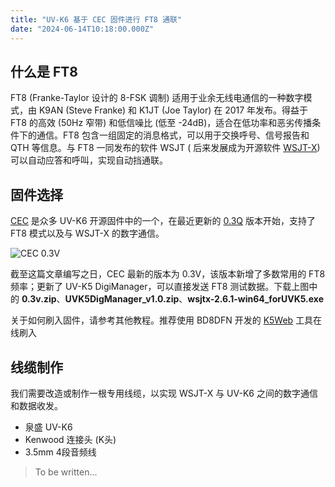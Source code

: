 ```yaml
---
title: "UV-K6 基于 CEC 固件进行 FT8 通联"
date: "2024-06-14T10:18:00.000Z"
---
```


## 什么是 FT8

FT8 (Franke-Taylor 设计的 8-FSK 调制) 适用于业余无线电通信的一种数字模式，由 K9AN (Steve Franke) 和 K1JT (Joe Taylor) 在
2017 年发布。得益于 FT8 的高效 (50Hz 窄带) 和低信噪比 (低至 -24dB)，适合在低功率和恶劣传播条件下的通信。FT8
包含一组固定的消息格式，可以用于交换呼号、信号报告和 QTH 等信息。与 FT8 一同发布的软件 WSJT (
后来发展成为开源软件 [WSJT-X](https://wsjt.sourceforge.io/index.html))
可以自动应答和呼叫，实现自动挡通联。

## 固件选择

[CEC](https://github.com/phdlee/uvk5cec) 是众多 UV-K6
开源固件中的一个，在最近更新的 [0.3Q](https://github.com/phdlee/uvk5cec/releases/tag/v0.3q) 版本开始，支持了 FT8 模式以及与
WSJT-X 的数字通信。

![CEC 0.3V](/assets/posts/ft8-qso-with-uv-k6/img.png)

截至这篇文章编写之日，CEC 最新的版本为 0.3V，该版本新增了多数常用的 FT8 频率；更新了 UV-K5 DigiManager，可以直接发送 FT8
测试数据。下载上图中的 **0.3v.zip**、**UVK5DigManager_v1.0.zip**、**wsjtx-2.6.1-win64_forUVK5.exe**

关于如何刷入固件，请参考其他教程。推荐使用 BD8DFN 开发的 [K5Web](https://mm.md/#/tool/flash) 工具在线刷入

## 线缆制作

我们需要改造或制作一根专用线缆，以实现 WSJT-X 与 UV-K6 之间的数字通信和数据收发。

- 泉盛 UV-K6
- Kenwood 连接头 (K头)
- 3.5mm 4段音频线

> To be written...

